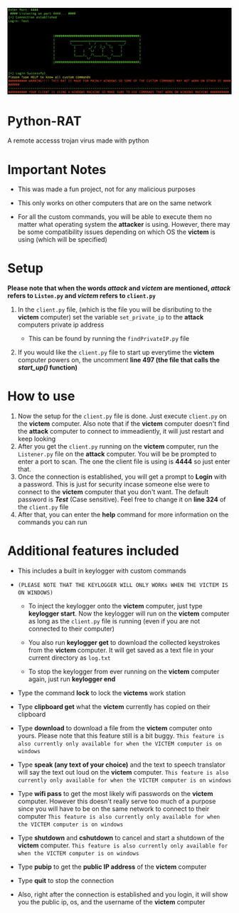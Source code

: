 ![What is this](Template.png)
# Python-RAT

A remote accesss trojan virus made with python

# Important Notes

- This was made a fun project, not for any malicious purposes

- This only works on other computers that are on the same network

- For all the custom commands, you will be able to execute them no matter what operating system the **attacker** is using. However, there may be some compatibility issues depending on which OS the **victem** is using (which will be specified)

# Setup
**Please note that when the words ***attack*** and ***victem*** are mentioned, ***attack*** refers to `Listen.py` and ***victem*** refers to `client.py`**

 1. In the `client.py` file, (which is the file you will be disributing to the **victem** computer) set the variable `set_private_ip` to the **attack** computers private ip address
    
    - This can be found by running the `findPrivateIP.py` file
    &nbsp;
    &nbsp;
 2. If you would like the `client.py` file to start up everytime the **victem** computer powers on, the uncomment **line 497 (the file that calls the ***start_up()*** function)**
 &nbsp;
 &nbsp;
# How to use
 1. Now the setup for the `client.py` file is done. Just execute `client.py` on the **victem** computer. Also note that if the **victem** computer doesn't find the **attack** computer to connect to immeadiently, it will just restart and keep looking
 &nbsp;
 &nbsp;
 2. After you get the `client.py` running on the **victem** computer, run the `Listener.py` file on the **attack** computer. You will be be prompted to enter a port to scan. The one the client file is using is **4444** so just enter that.
 3. Once the connection is established, you will get a prompt to **Login** with a password. This is just for security incase someone else were to connect to the **victem** computer that you don't want. The default password is ***Test*** (Case sensitive). Feel free to change it on **line 324** of the `client.py` file
 4. After that, you can enter the **help** command for more information on the commands you can run

# Additional features included
 - This includes a built in keylogger with custom commands
 
 - `(PLEASE NOTE THAT THE KEYLOGGER WILL ONLY WORKs WHEN THE VICTEM IS ON WINDOWS)`

   - To inject the keylogger onto the **victem** computer, just type **keylogger start**. Now the keylogger will run on the **victem** computer as long as the `client.py` file is running (even if you are not connected to their computer)
    &nbsp;
    &nbsp;

   - You also run **keylogger get** to download the collected keystrokes from the **victem** computer. It will get saved as a text file in your current directory as `log.txt`
    &nbsp;
    &nbsp;
   - To stop the keylogger from ever running on the **victem** computer again, just run **keylogger end**
- Type the command **lock** to lock the **victems** work station
- Type **clipboard get** what the **victem** currently has copied on their clipboard
- Type **download** to download a file from the **victem** computer onto yours. Please note that this feature still is a bit buggy. `This feature is also currently only available for when the VICTEM computer is on windows`
- Type **speak (any text of your choice)** and the text to speech translator will say the text out loud on the **victem** computer. `This feature is also currently only available for when the VICTEM computer is on windows`
- Type **wifi pass** to get the most likely wifi passwords on the **victem** computer. However this doesn't really serve too much of a purpose since you will have to be on the same network to connect to their computer `This feature is also currently only available for when the VICTEM computer is on windows`
- Type **shutdown** and **cshutdown** to cancel and start a shutdown of the **victem** computer. `This feature is also currently only available for when the VICTEM computer is on windows`
- Type **pubip** to get the **public IP address** of the **victem** computer
- Type **quit** to stop the connection
- Also, right after the connection is established and you login, it will show you the public ip, os, and the username of the **victem** computer
